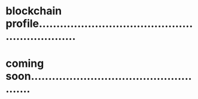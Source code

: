 # blockchain profile................................................................
# coming soon.....................................................
